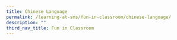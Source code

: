 ```yaml
---
title: Chinese Language
permalink: /learning-at-sms/fun-in-classroom/chinese-language/
description: ""
third_nav_title: Fun in Classroom
---
```

